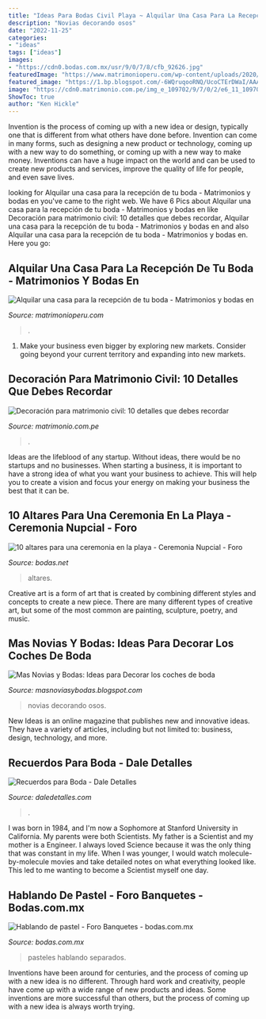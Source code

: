 ```yaml
---
title: "Ideas Para Bodas Civil Playa ~ Alquilar Una Casa Para La Recepción De Tu Boda"
description: "Novias decorando osos"
date: "2022-11-25"
categories:
- "ideas"
tags: ["ideas"]
images:
- "https://cdn0.bodas.com.mx/usr/9/0/7/8/cfb_92626.jpg"
featuredImage: "https://www.matrimonioperu.com/wp-content/uploads/2020/05/alquilar-casa-bodas-peru.jpg"
featured_image: "https://1.bp.blogspot.com/-6WQruqooRNQ/UcoCTErDWaI/AAAAAAAABQQ/ozwoAuXksPQ/s1600/Ideas+para+Decorar+los+coches+de+boda+12.jpg"
image: "https://cdn0.matrimonio.com.pe/img_e_109702/9/7/0/2/e6_11_109702.png"
ShowToc: true
author: "Ken Hickle"
---
```



Invention is the process of coming up with a new idea or design, typically one that is different from what others have done before. Invention can come in many forms, such as designing a new product or technology, coming up with a new way to do something, or coming up with a new way to make money. Inventions can have a huge impact on the world and can be used to create new products and services, improve the quality of life for people, and even save lives.

	

		
looking for Alquilar una casa para la recepción de tu boda - Matrimonios y bodas en you've came to the right web. We have 6 Pics about Alquilar una casa para la recepción de tu boda - Matrimonios y bodas en like Decoración para matrimonio civil: 10 detalles que debes recordar, Alquilar una casa para la recepción de tu boda - Matrimonios y bodas en and also Alquilar una casa para la recepción de tu boda - Matrimonios y bodas en. Here you go:
		
    
## Alquilar Una Casa Para La Recepción De Tu Boda - Matrimonios Y Bodas En

<img loading=lazy src="https://www.matrimonioperu.com/wp-content/uploads/2020/05/alquilar-casa-bodas-peru.jpg" onerror="this.onerror=null;this.src='https://tse1.mm.bing.net/th?id=OIP.jkN057W5EA--BUZedwCCHAHaEV&amp;pid=15.1';" alt="Alquilar una casa para la recepción de tu boda - Matrimonios y bodas en">

_Source: matrimonioperu.com_

>. 

	

1. Make your business even bigger by exploring new markets. Consider going beyond your current territory and expanding into new markets.

    
## Decoración Para Matrimonio Civil: 10 Detalles Que Debes Recordar

<img loading=lazy src="https://cdn0.matrimonio.com.pe/img_e_109702/9/7/0/2/e6_11_109702.png" onerror="this.onerror=null;this.src='https://tse3.mm.bing.net/th?id=OIP.Mrg4YKfvjCZ9xXJYEg7DiQHaE8&amp;pid=15.1';" alt="Decoración para matrimonio civil: 10 detalles que debes recordar">

_Source: matrimonio.com.pe_

>. 

	

Ideas are the lifeblood of any startup. Without ideas, there would be no startups and no businesses. When starting a business, it is important to have a strong idea of what you want your business to achieve. This will help you to create a vision and focus your energy on making your business the best that it can be.

    
## 10 Altares Para Una Ceremonia En La Playa - Ceremonia Nupcial - Foro

<img loading=lazy src="https://cdn0.bodas.net/usuarios/fotos/3/3/7/0/cfb_310042.jpg" onerror="this.onerror=null;this.src='https://tse2.mm.bing.net/th?id=OIP.5pYojFLrZRRnR4vrciellAAAAA&amp;pid=15.1';" alt="10 altares para una ceremonia en la playa - Ceremonia Nupcial - Foro">

_Source: bodas.net_

>altares. 

	

Creative art is a form of art that is created by combining different styles and concepts to create a new piece. There are many different types of creative art, but some of the most common are painting, sculpture, poetry, and music.

    
## Mas Novias Y Bodas: Ideas Para Decorar Los Coches De Boda

<img loading=lazy src="https://1.bp.blogspot.com/-6WQruqooRNQ/UcoCTErDWaI/AAAAAAAABQQ/ozwoAuXksPQ/s1600/Ideas+para+Decorar+los+coches+de+boda+12.jpg" onerror="this.onerror=null;this.src='https://tse4.mm.bing.net/th?id=OIP.tPAqdvSrUHFJcFG21tkVaQHaFj&amp;pid=15.1';" alt="Mas Novias y Bodas: Ideas para Decorar los coches de boda">

_Source: masnoviasybodas.blogspot.com_

>novias decorando osos. 

	

New Ideas is an online magazine that publishes new and innovative ideas. They have a variety of articles, including but not limited to: business, design, technology, and more.

    
## Recuerdos Para Boda - Dale Detalles

<img loading=lazy src="https://i1.wp.com/www.daledetalles.com/wp-content/uploads/2016/07/recuerdos-para-boda20.jpg" onerror="this.onerror=null;this.src='https://tse4.mm.bing.net/th?id=OIP.POHlKd7P-JxbvYD2ohB5BAAAAA&amp;pid=15.1';" alt="Recuerdos para Boda - Dale Detalles">

_Source: daledetalles.com_

>. 

	

I was born in 1984, and I'm now a Sophomore at Stanford University in California. My parents were both Scientists. My father is a Scientist and my mother is a Engineer. I always loved Science because it was the only thing that was constant in my life. When I was younger, I would watch molecule-by-molecule movies and take detailed notes on what everything looked like. This led to me wanting to become a Scientist myself one day.

    
## Hablando De Pastel - Foro Banquetes - Bodas.com.mx

<img loading=lazy src="https://cdn0.bodas.com.mx/usr/9/0/7/8/cfb_92626.jpg" onerror="this.onerror=null;this.src='https://tse4.mm.bing.net/th?id=OIP.DfRcMZzQVnkUfPvCwDtAJAAAAA&amp;pid=15.1';" alt="Hablando de pastel - Foro Banquetes - bodas.com.mx">

_Source: bodas.com.mx_

>pasteles hablando separados. 

	

Inventions have been around for centuries, and the process of coming up with a new idea is no different. Through hard work and creativity, people have come up with a wide range of new products and ideas. Some inventions are more successful than others, but the process of coming up with a new idea is always worth trying.

